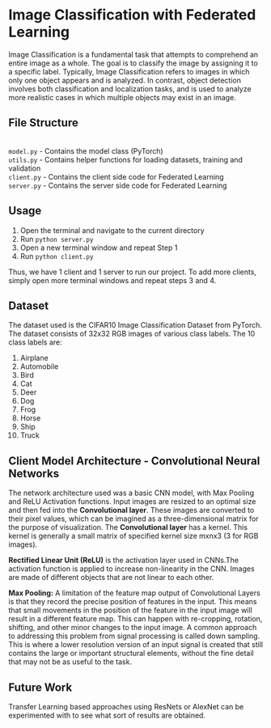 # Image Classification with Federated Learning
Image Classification is a fundamental task that attempts to comprehend an entire image as a whole. The goal is to classify the image by assigning it to a specific label. Typically, Image Classification refers to images in which only one object appears and is analyzed. In contrast, object detection involves both classification and localization tasks, and is used to analyze more realistic cases in which multiple objects may exist in an image. 

## File Structure
<br>`model.py` - Contains the model class (PyTorch)
<br>`utils.py` - Contains helper functions for loading datasets, training and validation
<br>`client.py` - Contains the client side code for Federated Learning 
<br>`server.py` - Contains the server side code for Federated Learning

## Usage

1. Open the terminal and navigate to the current directory
2. Run `python server.py`
3. Open a new terminal window and repeat Step 1
4. Run `python client.py`

Thus, we have 1  client and 1 server to run our project. To add more clients, simply open more terminal windows and repeat steps 3 and 4.


## Dataset

The dataset used is the CIFAR10 Image Classification Dataset from PyTorch. The dataset consists of 32x32 RGB images of various class labels. The 10 class labels are:

1. Airplane
2. Automobile
3. Bird
4. Cat
5. Deer
6. Dog
7. Frog
8. Horse
9. Ship
10. Truck


## Client Model Architecture - Convolutional Neural Networks

The network architecture used was a basic CNN model, with Max Pooling and ReLU Activation functions. Input images are resized to an optimal size and then fed into the **Convolutional layer**. These images are converted to their pixel values, which can be imagined as a three-dimensional matrix for the purpose of visualization. The **Convolutional layer** has a kernel. This kernel is generally a small matrix of specified kernel size mxnx3 (3 for RGB images). 
<br>

**Rectified Linear Unit (ReLU)** is the activation layer used in CNNs.The activation function is applied to increase non-linearity in the CNN. Images are made of different objects that are not linear to each other.


**Max Pooling:** A limitation of the feature map output of Convolutional Layers is that they record the precise position of features in the input. This means that small movements in the position of the feature in the input image will result in a different feature map. This can happen with re-cropping, rotation, shifting, and other minor changes to the input image. A common approach to addressing this problem from signal processing is called down sampling. This is where a lower resolution version of an input signal is created that still contains the large or important structural elements, without the fine detail that may not be as useful to the task.

## Future Work

Transfer Learning based approaches using ResNets or AlexNet can be experimented with to see what sort of results are obtained.